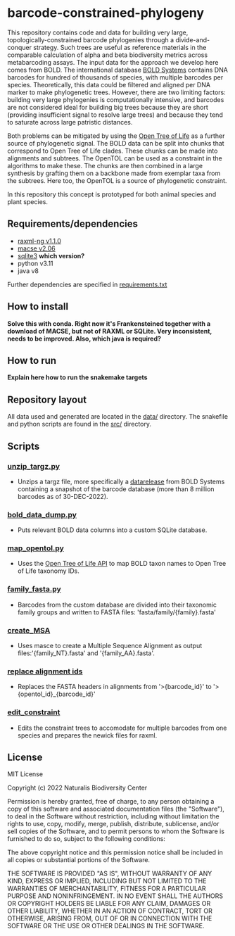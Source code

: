 # barcode-constrained-phylogeny
This repository contains code and data for building very large, topologically-constrained barcode phylogenies through a divide-and-conquer strategy. Such trees are useful as reference materials in the comparable calculation of alpha and beta biodiversity metrics across metabarcoding assays. The input data for the approach we develop here comes from BOLD. The international database [BOLD Systems](https://www.boldsystems.org/index.php) contains DNA barcodes for hundred of thousands of species, with multiple barcodes per species. Theoretically, this data could be filtered and aligned per DNA marker to make phylogenetic trees. However, there are two limiting factors: building very large phylogenies is computationally intensive, and barcodes are not considered ideal for building big trees because they are short (providing insufficient signal to resolve large trees) and because they tend to saturate across large patristic distances.

Both problems can be mitigated by using the [Open Tree of Life](https://tree.opentreeoflife.org/opentree/argus/opentree13.4@ott93302) as a further source of phylogenetic signal. The BOLD data can be split into chunks that correspond to Open Tree of Life clades. These chunks can be made into alignments and subtrees. The OpenTOL can be used as a constraint in the algorithms to make these. The chunks are then combined in a large synthesis by grafting them on a backbone made from exemplar taxa from the subtrees. Here too, the OpenTOL is a source of phylogenetic constraint.

In this repository this concept is prototyped for both animal species and plant species.

## Requirements/dependencies

- [raxml-ng v1.1.0](https://github.com/amkozlov/raxml-ng/releases)
- [macse v2.06](https://bioweb.supagro.inra.fr/macse/releases/macse_v2.06.jar)
- [sqlite3](https://sqlite.org/download.html) **which version?**
- python v3.11
- java v8

Further dependencies are specified in [requirements.txt](requirements.txt)

## How to install

**Solve this with conda. Right now it's Frankensteined together with a download of MACSE, but not of RAXML or SQLite. Very inconsistent, needs to be improved. Also, which java is required?**

## How to run

**Explain here how to run the snakemake targets**

## Repository layout

All data used and generated are located in the [data/](https://github.com/naturalis/barcode-constrained-phylogeny/data/) directory. 
The snakefile and python scripts are found in the [src/](https://github.com/naturalis/barcode-constrained-phylogeny/src/) directory. 


## Scripts
### [unzip_targz.py](https://github.com/naturalis/barcode-constrained-phylogeny/blob/main/src/unzip_targz.py)
- Unzips a targz file, more specifically a [datarelease](https://www.boldsystems.org/index.php/datapackage?id=BOLD_Public.30-Dec-2022) from BOLD Systems containing a snapshot of the barcode database (more than 8 million barcodes as of 30-DEC-2022).

### [bold_data_dump.py](https://github.com/naturalis/barcode-constrained-phylogeny/blob/main/src/bold_data_dump.py) 
- Puts relevant BOLD data columns into a custom SQLite database.

### [map_opentol.py](https://github.com/naturalis/barcode-constrained-phylogeny/blob/main/src/map_opentol.py)
- Uses the [Open Tree of Life API](https://github.com/OpenTreeOfLife/germinator/wiki/TNRS-API-v3#match_names) to map BOLD taxon names to Open Tree of Life taxonomy IDs. 

### [family_fasta.py](https://github.com/naturalis/barcode-constrained-phylogeny/blob/main/src/family_fasta.py)
- Barcodes from the custom database are divided into their taxonomic family groups and written to FASTA files: 'fasta/family/{family}.fasta'

### [create_MSA](https://github.com/naturalis/barcode-constrained-phylogeny/blob/macse/src/create_MSA.py)
- Uses masce to create a Multiple Sequence Alignment as output files:'{family_NT}.fasta' and '{family_AA}.fasta'.

### [replace alignment ids](https://github.com/naturalis/barcode-constrained-phylogeny/blob/macse/src/replace_alignment_ids.py)
- Replaces the FASTA headers in alignments from '>{barcode_id}' to '>{opentol_id}\_{barcode_id}' 

### [edit_constraint](https://github.com/naturalis/barcode-constrained-phylogeny/blob/macse/src/edit_constraint.py)
- Edits the constraint trees to accomodate for multiple barcodes from one species and prepares the newick files for raxml.


## License

MIT License

Copyright (c) 2022 Naturalis Biodiversity Center

Permission is hereby granted, free of charge, to any person obtaining a copy
of this software and associated documentation files (the "Software"), to deal
in the Software without restriction, including without limitation the rights
to use, copy, modify, merge, publish, distribute, sublicense, and/or sell
copies of the Software, and to permit persons to whom the Software is
furnished to do so, subject to the following conditions:

The above copyright notice and this permission notice shall be included in all
copies or substantial portions of the Software.

THE SOFTWARE IS PROVIDED "AS IS", WITHOUT WARRANTY OF ANY KIND, EXPRESS OR
IMPLIED, INCLUDING BUT NOT LIMITED TO THE WARRANTIES OF MERCHANTABILITY,
FITNESS FOR A PARTICULAR PURPOSE AND NONINFRINGEMENT. IN NO EVENT SHALL THE
AUTHORS OR COPYRIGHT HOLDERS BE LIABLE FOR ANY CLAIM, DAMAGES OR OTHER
LIABILITY, WHETHER IN AN ACTION OF CONTRACT, TORT OR OTHERWISE, ARISING FROM,
OUT OF OR IN CONNECTION WITH THE SOFTWARE OR THE USE OR OTHER DEALINGS IN THE
SOFTWARE.
